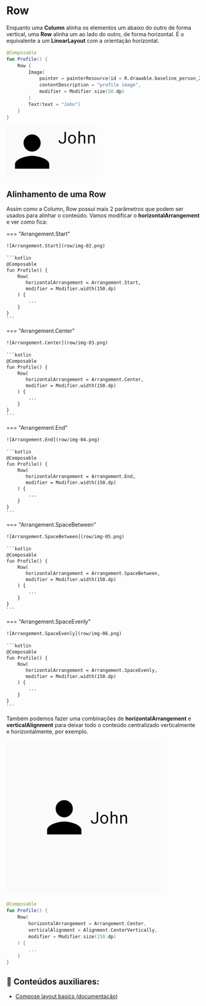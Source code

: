 # Row

Enquanto uma **Column** alinha os elementos um abaixo do outro de forma vertical, uma **Row** alinha um ao lado do outro, de forma horizontal. É o equivalente a um **LinearLayout** com a orientação horizontal.

```kotlin
@Composable
fun Profile() {
    Row {
        Image(
            painter = painterResource(id = R.drawable.baseline_person_24),
            contentDescription = "profile image",
            modifier = Modifier.size(50.dp)
        )
        Text(text = "John")
    }
}
```

![Row](row/img-01.png)

## Alinhamento de uma Row

Assim como a Column, Row possui mais 2 parâmetros que podem ser usados para alinhar o conteúdo. Vamos modificar o **horizontalArrangement** e ver como fica:

=== "Arrangement.Start" 

    ![Arrangement.Start](row/img-02.png)

    ```kotlin
    @Composable
    fun Profile() {
        Row(
           horizontalArrangement = Arrangement.Start,
           modifier = Modifier.width(150.dp)
        ) {
            ...
        }
    }
    ```

=== "Arrangement.Center" 

    ![Arrangement.Center](row/img-03.png)

    ```kotlin
    @Composable
    fun Profile() {
        Row(
           horizontalArrangement = Arrangement.Center,
           modifier = Modifier.width(150.dp)
        ) {
            ...
        }
    }
    ```

=== "Arrangement.End" 

    ![Arrangement.End](row/img-04.png)

    ```kotlin
    @Composable
    fun Profile() {
        Row(
           horizontalArrangement = Arrangement.End,
           modifier = Modifier.width(150.dp)
        ) {
            ...
        }
    }
    ```

=== "Arrangement.SpaceBetween" 

    ![Arrangement.SpaceBetween](row/img-05.png)

    ```kotlin
    @Composable
    fun Profile() {
        Row(
           horizontalArrangement = Arrangement.SpaceBetween,
           modifier = Modifier.width(150.dp)
        ) {
            ...
        }
    }
    ```

=== "Arrangement.SpaceEvenly" 

    ![Arrangement.SpaceEvenly](row/img-06.png)

    ```kotlin
    @Composable
    fun Profile() {
        Row(
           horizontalArrangement = Arrangement.SpaceEvenly,
           modifier = Modifier.width(150.dp)
        ) {
            ...
        }
    }
    ```

Também podemos fazer uma combinações de **horizontalArrangement** e **verticalAlignment** para deixar todo o conteúdo centralizado verticalmente e horizontalmente, por exemplo.

![Row centralizada](row/img-07.png)

```kotlin
@Composable
fun Profile() {
    Row(
        horizontalArrangement = Arrangement.Center,
        verticalAlignment = Alignment.CenterVertically,
        modifier = Modifier.size(150.dp)
    ) {
        ...
    }
}
```

## :link: Conteúdos auxiliares:
- [Compose layout basics (documentação)](https://developer.android.com/jetpack/compose/layouts/basics)